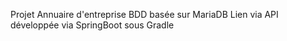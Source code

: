 Projet Annuaire d'entreprise
BDD basée sur MariaDB
Lien via API développée via SpringBoot sous Gradle
